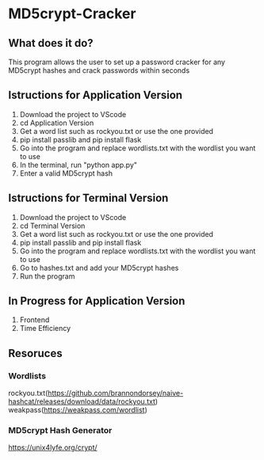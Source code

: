 # MD5crypt-Cracker
## What does it do?
This program allows the user to set up a password cracker for any MD5crypt hashes and crack passwords within seconds
## Istructions for Application Version
1. Download the project to VScode
2. cd Application Version
3. Get a word list such as rockyou.txt or use the one provided
4. pip install passlib and pip install flask
5. Go into the program and replace wordlists.txt with the wordlist you want to use
6. In the terminal, run "python app.py"
7. Enter a valid MD5crypt hash
## Istructions for Terminal Version
1. Download the project to VScode
2. cd Terminal Version
3. Get a word list such as rockyou.txt or use the one provided
4. pip install passlib and pip install flask
5. Go into the program and replace wordlists.txt with the wordlist you want to use
6. Go to hashes.txt and add your MD5crypt hashes
7. Run the program
## In Progress for Application Version
1. Frontend
2. Time Efficiency

## Resoruces
### Wordlists
rockyou.txt(https://github.com/brannondorsey/naive-hashcat/releases/download/data/rockyou.txt)
weakpass(https://weakpass.com/wordlist)
### MD5crypt Hash Generator
https://unix4lyfe.org/crypt/
